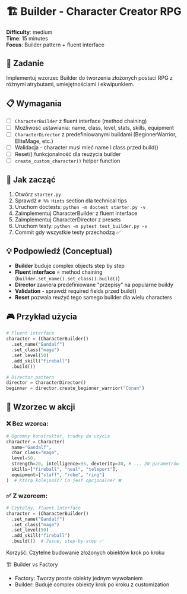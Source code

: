 # 🏗️ Builder - Character Creator RPG

**Difficulty**: medium \
**Time**: 15 minutes \
**Focus**: Builder pattern + fluent interface

## 🎯 Zadanie
Implementuj wzorzec Builder do tworzenia złożonych postaci RPG z różnymi atrybutami, umiejętnościami i ekwipunkiem.

## 📋 Wymagania
- [ ] `CharacterBuilder` z fluent interface (method chaining)
- [ ] Możliwość ustawiania: name, class, level, stats, skills, equipment
- [ ] `CharacterDirector` z predefiniowanymi buildami (BeginnerWarrior, EliteMage, etc.)
- [ ] Walidacja - character musi mieć name i class przed build()
- [ ] Reset() funkcjonalność dla reużycia builder
- [ ] `create_custom_character()` helper function

## 🚀 Jak zacząć
1. Otwórz `starter.py`
2. Sprawdź `# %% Hints` section dla technical tips
3. Uruchom doctests: `python -m doctest starter.py -v`
4. Zaimplementuj CharacterBuilder z fluent interface
5. Zaimplementuj CharacterDirector z presets
6. Uruchom testy: `python -m pytest test_builder.py -v`
7. Commit gdy wszystkie testy przechodzą ✅

## 💡 Podpowiedź (Conceptual)
- **Builder** buduje complex objects step by step
- **Fluent interface** = method chaining (`builder.set_name().set_class().build()`)
- **Director** zawiera predefiniowane "przepisy" na popularne buildy
- **Validation** - sprawdź required fields przed build()
- **Reset** pozwala reużyć tego samego builder dla wielu characters

## 🎮 Przykład użycia
```python
# Fluent interface
character = (CharacterBuilder()
  .set_name("Gandalf")
  .set_class("mage")
  .set_level(50)
  .add_skill("fireball")
  .build())

# Director pattern
director = CharacterDirector()
beginner = director.create_beginner_warrior("Conan")
```

## 🔄 Wzorzec w akcji

### ❌ Bez wzorca:
```python
# Ogromny konstruktor, trudny do użycia
character = Character(
  name="Gandalf",
  char_class="mage",
  level=50,
  strength=20, intelligence=95, dexterity=30, # ... 20 parametrów
  skills=["fireball", "heal", "teleport"],
  equipment=["staff", "robe", "ring"]
)  # Którą kolejność? Co jest opcjonalne? ❌
```

### ✅ Z wzorcem:

```python
# Czytelny, fluent interface
character = (CharacterBuilder()
  .set_name("Gandalf")
  .set_class("mage")
  .set_level(50)
  .add_skill("fireball")
  .build())  # Jasne, step-by-step ✅
```

Korzyść: Czytelne budowanie złożonych obiektów krok po kroku

🏗️ Builder vs Factory

- Factory: Tworzy proste obiekty jednym wywołaniem
- Builder: Buduje complex obiekty krok po kroku z customization
